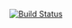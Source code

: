 [![Build Status](https://travis-ci.org/mizdebsk/java-deptools-native.svg?branch=master)](https://travis-ci.org/mizdebsk/java-deptools-native)
